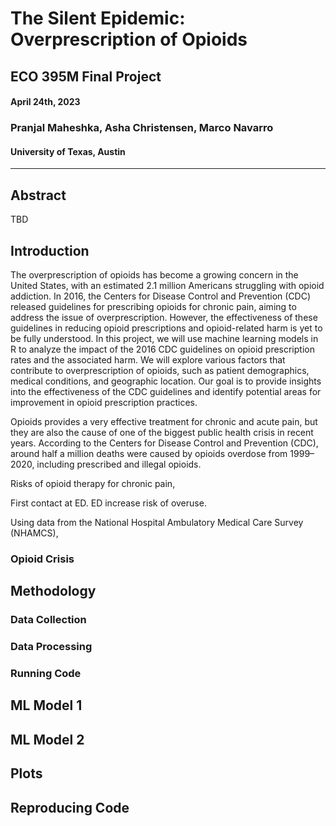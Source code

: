 #  The Silent Epidemic: Overprescription of Opioids  
## ECO 395M Final Project  
#### April 24th, 2023  
### Pranjal Maheshka, Asha Christensen, Marco Navarro  
#### University of Texas, Austin   
---  

## Abstract
  TBD

## Introduction
  The overprescription of opioids has become a growing concern in the United States, with an estimated 2.1 million Americans struggling with opioid addiction. In 2016, the Centers for Disease Control and Prevention (CDC) released guidelines for prescribing opioids for chronic pain, aiming to address the issue of overprescription. However, the effectiveness of these guidelines in reducing opioid prescriptions and opioid-related harm is yet to be fully understood. In this project, we will use machine learning models in R to analyze the impact of the 2016 CDC guidelines on opioid prescription rates and the associated harm. We will explore various factors that contribute to overprescription of opioids, such as patient demographics, medical conditions, and geographic location. Our goal is to provide insights into the effectiveness of the CDC guidelines and identify potential areas for improvement in opioid prescription practices.
  
Opioids provides a very effective treatment for chronic and acute pain, but they are also the cause of one of the biggest public health crisis in recent years. According to the Centers for Disease Control and Prevention (CDC), around half a million deaths were caused by opioids overdose from 1999–2020, including prescribed and illegal opioids. 

Risks  of opioid therapy for chronic pain, 

First contact at ED. ED increase risk of overuse.

Using data from the National Hospital Ambulatory Medical Care Survey (NHAMCS),


### Opioid Crisis


## Methodology 
### Data Collection 
### Data Processing
### Running Code

## ML Model 1

## ML Model 2

## Plots

## Reproducing Code
